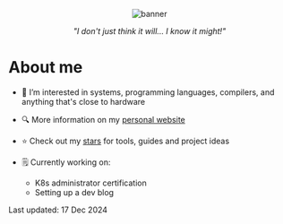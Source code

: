 <p align="center">
  <img alt="banner" src="https://github.com/emmaneugene/emmaneugene/assets/45187465/cda10107-ff9a-4d07-a63e-d1d74944a8e5">
</p>

<p align="center"><i>"I don't just think it will... I know it might!"</i></p>

# About me
- 👀 I’m interested in systems, programming languages, compilers, and anything that's close to hardware

- 🔍 More information on my [personal website](https://emmaneugene.github.io)

- ⭐️ Check out my [stars](https://github.com/emmaneugene?tab=stars) for tools, guides and project ideas

- 🗒️ Currently working on:
  - K8s administrator certification
  - Setting up a dev blog

Last updated: 17 Dec 2024
<!---
emmaneugene/emmaneugene is a ✨ special ✨ repository because its `README.md` (this file) appears on your GitHub profile.
--->
